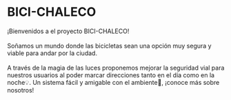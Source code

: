# BICI-CHALECO
¡Bienvenidos a el proyecto BICI-CHALECO!
<br /> <br />
Soñamos un mundo donde las bicicletas sean una opción muy segura y viable para andar por la ciudad. <br /> <br /> A través de la magia de las luces proponemos mejorar la seguridad vial para nuestros usuarios al poder marcar direcciones tanto en el día como en la noche💡. Un sistema fácil y amigable con el ambiente🌿, ¡conoce más sobre nosotros!
